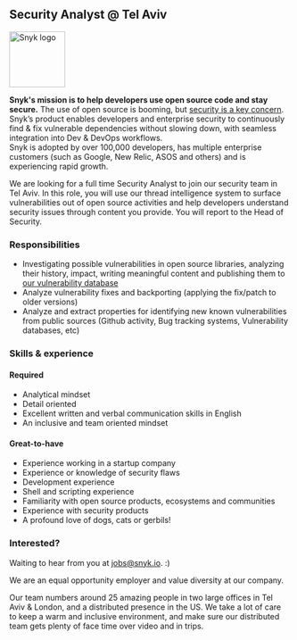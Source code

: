 ## Security Analyst @ Tel Aviv

<img src="https://snyk.io/images/snyk-dog.png" width="100" alt="Snyk logo" />

**Snyk's mission is to help developers use open source code and stay secure.** The use of open source is booming, but [security is a key concern](https://snyk.io/stateofossecurity/). Snyk’s product enables developers and enterprise security to continuously find & fix vulnerable dependencies without slowing down, with seamless integration into Dev & DevOps workflows.  
Snyk is adopted by over 100,000 developers, has multiple enterprise customers (such as Google, New Relic, ASOS and others) and is experiencing rapid growth.

We are looking for a full time Security Analyst to join our security team in Tel Aviv. In this role, you will use our thread intelligence system to surface vulnerabilities out of open source activities and help developers understand security issues through content you provide. You will report to the Head of Security.

### Responsibilities
- Investigating possible vulnerabilities in open source libraries, analyzing their history, impact, writing meaningful content and publishing them to [our vulnerability database](https://snyk.io/vuln/)
- Analyze vulnerability fixes and backporting (applying the fix/patch to older versions)
- Analyze and extract properties for identifying new known vulnerabilities from public sources (Github activity, Bug tracking systems, Vulnerability databases, etc)

### Skills & experience

#### Required
- Analytical mindset
- Detail oriented
- Excellent written and verbal communication skills in English
- An inclusive and team oriented mindset

#### Great-to-have
- Experience working in a startup company
- Experience or knowledge of security flaws
- Development experience
- Shell and scripting experience
- Familiarity with open source products, ecosystems and communities
- Experience with security products
- A profound love of dogs, cats or gerbils! 

### Interested?

Waiting to hear from you at [jobs@snyk.io](mailto:jobs@snyk.io). :)

We are an equal opportunity employer and value diversity at our company.

Our team numbers around 25 amazing people in two large offices in Tel Aviv & London, and a distributed presence in the US. We take a lot of care to keep a warm and inclusive environment, and make sure our distributed team gets plenty of face time over video and in trips.


